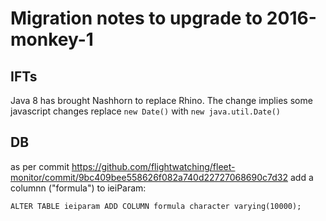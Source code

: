 Migration notes to upgrade to 2016-monkey-1
=========

IFTs
---

Java 8 has brought Nashhorn to replace Rhino. The change implies some javascript changes
replace `new Date()` with `new java.util.Date()`

DB
---
as per commit https://github.com/flightwatching/fleet-monitor/commit/9bc409bee558626f082a740d22727068690c7d32 add a columnn ("formula") to ieiParam:

`ALTER TABLE ieiparam ADD COLUMN formula character varying(10000);`
